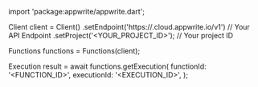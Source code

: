 import 'package:appwrite/appwrite.dart';

Client client = Client()
    .setEndpoint('https://<REGION>.cloud.appwrite.io/v1') // Your API Endpoint
    .setProject('<YOUR_PROJECT_ID>'); // Your project ID

Functions functions = Functions(client);

Execution result = await functions.getExecution(
    functionId: '<FUNCTION_ID>',
    executionId: '<EXECUTION_ID>',
);
